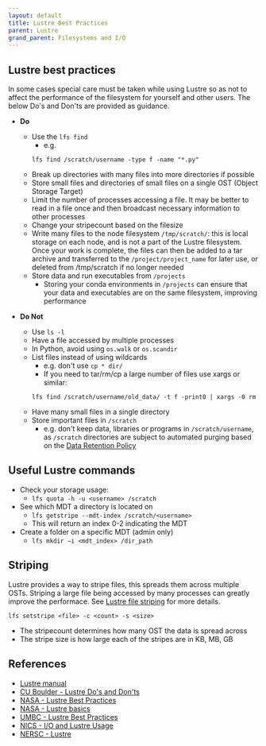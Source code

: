 ```yaml
---
layout: default
title: Lustre Best Practices
parent: Lustre
grand_parent: Filesystems and I/O
---
```


## Lustre best practices
In some cases special care must be taken while using Lustre so as not to affect the performance of the filesystem for yourself and other users. The below Do's and Don'ts are provided as guidance. 

* **Do**
    * Use the `lfs find`
        * e.g. 
        ```shell
        lfs find /scratch/username -type f -name "*.py"
        ```
    * Break up directories with many files into more directories if possible
    * Store small files and directories of small files on a single OST (Object Storage Target) 
    * Limit the number of processes accessing a file. It may be better to read in a file once and then broadcast necessary information to other processes
    * Change your stripecount based on the filesize
    * Write many files to the node filesystem `/tmp/scratch/`: this is local storage on each node, and is not a part of the Lustre filesystem. Once your work is complete, the files can then be added to a tar archive and transferred to the `/project/project_name` for later use, or deleted from /tmp/scratch if no longer needed
    * Store data and run executables from `/projects`
        * Storing your conda environments in `/projects` can ensure that your data and executables are on the same filesystem, improving performance

* **Do Not**
    * Use `ls -l`
    * Have a file accessed by multiple processes
    * In Python, avoid using `os.walk` or `os.scandir`
    * List files instead of using wildcards
        * e.g. don't use `cp * dir/`
        * If you need to tar/rm/cp a large number of files use xargs or similar:
        ```shell
        lfs find /scratch/username/old_data/ -t f -print0 | xargs -0 rm
        ```
    * Have many small files in a single directory
    * Store important files in `/scratch`
        * e.g. don't keep data, libraries or programs in `/scratch/username`, as `/scratch` directories are subject to automated purging based on the [Data Retention Policy](https://www.nrel.gov/hpc/data-retention-policy.html)


## Useful Lustre commands

* Check your storage usage:
    * `lfs quota -h -u <username> /scratch`
* See which MDT a directory is located on
    * `lfs getstripe --mdt-index /scratch/<username>`
    * This will return an index 0-2 indicating the MDT
* Create a folder on a specific MDT (admin only)
    * `lfs mkdir –i <mdt_index> /dir_path`

## Striping

Lustre provides a way to stripe files, this spreads them across multiple OSTs. Striping a large file being accessed by many processes can greatly improve the performace. See [Lustre file striping](http://wiki.lustre.org/Configuring_Lustre_File_Striping) for more details. 

```
lfs setstripe <file> -c <count> -s <size>
```
* The stripecount determines how many OST the data is spread across
* The stripe size is how large each of the stripes are in KB, MB, GB

## References
* [Lustre manual](http://doc.lustre.org/lustre_manual.xhtml)
* [CU Boulder - Lustre Do's and Don'ts](http://researchcomputing.github.io/meetup_fall_2014/pdfs/fall2014_meetup10_lustre.pdf)
* [NASA - Lustre Best Practices](https://www.nas.nasa.gov/hecc/support/kb/lustre-best-practices_226.html)
* [NASA - Lustre basics](https://www.nas.nasa.gov/hecc/support/kb/lustre-basics_224.html)
* [UMBC - Lustre Best Practices](https://hpcf.umbc.edu/general-productivity/lustre-best-practices/)
* [NICS - I/O and Lustre Usage](https://www.nics.tennessee.edu/computing-resources/file-systems/io-lustre-tips)
* [NERSC - Lustre](https://docs.nersc.gov/performance/io/lustre/)
